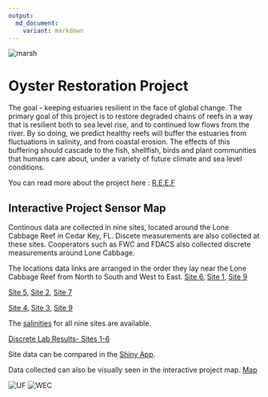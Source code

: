 ```yaml
---
output: 
  md_document:
    variant: markdown
---
```

![marsh](http://www.wec.ufl.edu/oysterproject/i/header_oysters.jpg)

# Oyster Restoration Project

The goal - keeping estuaries resilient in the face of global change. The primary goal of this project is to restore degraded chains of reefs in a way that is resilient both to sea level rise, and to continued low flows from the river. By so doing, we predict healthy reefs will buffer the estuaries from fluctuations in salinity, and from coastal erosion. The effects of this buffering should cascade to the fish, shellfish, birds and plant communities that humans care about, under a variety of future climate and 
sea level conditions.

You can read more about the project here : 
[R.E.E.F](http://www.wec.ufl.edu/oysterproject/restoration.php)

## Interactive Project Sensor Map 

Continous data are collected in nine sites, located around the Lone Cabbage Reef in Cedar Key, FL. Discete measurements are also collected at these sites. Cooperators such as FWC and FDACS also collected discrete measurements around Lone Cabbage.

The locations data links are arranged in the order they lay near the Lone Cabbage Reef from North to South and West to East.
[Site 6](http://rpubs.com/oysterproject/site6measurements), [Site 1](http://rpubs.com/oysterproject/site1measurements), [Site 9](http://rpubs.com/oysterproject/site9measurements)
  
[Site 5](http://rpubs.com/oysterproject/site5measurements), [Site 2](http://rpubs.com/oysterproject/site2measurements), [Site 7](http://rpubs.com/oysterproject/site7measurements) 
  
[Site 4](http://rpubs.com/oysterproject/site4measurements),  [Site 3](http://rpubs.com/oysterproject/site3measurements), [Site 9](http://rpubs.com/oysterproject/site9measurements)     

The [salinities](http://rpubs.com/melimore86/allsalplots) for all nine sites are available.

[Discrete Lab Results- Sites 1-6 ](http://rpubs.com/melimore86/alllabresults)  

Site data can be compared in the [Shiny App](https://oysterprojectck.shinyapps.io/mels-shiny/).
 
Data collected can also be visually seen in the interactive project map.
[Map](http://rpubs.com/oysterproject/projectmap)
  
    
![UF](http://branding.ifas.ufl.edu/media/brandingifasufledu/IFASWeb20132-300x99.png) ![WEC](http://www.wec.ufl.edu/awards/leadershipaward/_style/images/logo_wec.jpg)



